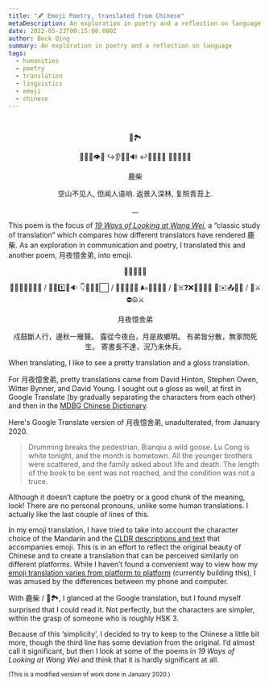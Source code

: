 ```yaml
---
title: "🖋 Emoji Poetry, translated from Chinese"
metaDescription: An exploration in poetry and a reflection on language
date: 2022-05-23T00:15:00.000Z
author: Beck Qing
summary: An exploration in poetry and a reflection on language
tags:
  - humanities
  - poetry
  - translation
  - linguistics
  - emoji
  - chinese
---
```



<br>
<center>

🦌🏞️

📂🗻🚫👁️👥
↪️👂👥💬🔊
↩️🌳🔆🌳🌳
🔄🔆🌿🌿🔼

鹿柴

空山不见人,
但闻人语响.
返景入深林,
复照青苔上.

__
</center>

This poem is the focus of *[19 Ways of Looking at Wang Wei](https://www.google.com/books/edition/Nineteen_Ways_of_Looking_at_Wang_Wei/3o75CwAAQBAJ?hl=en)*, a “classic study of translation” which compares how different translators have rendered 鹿柴. As an exploration in communication and poetry, I translated this and another poem, 月夜憶舍弟, into emoji.

<center>
🌙🌃💭🧒🧒

💂🥁🛑🚶‍♂️🚶‍♀️  /  🍂🍁1️⃣🦆🔉
👇🌃🌱💧⬜  /  🌙🔆🤱🏡🔆
🌬️🍃👦🍃👦  /  🌱☠️❓❌👨‍👩‍👧‍👦
📜✉️📤🚫📩  /  📍⚔️⛔☮️⚔️

月夜憶舍弟

戍鼓斷人行，邊秋一雁聲。
露從今夜白，月是故鄉明。
有弟皆分散，無家問死生。
寄書長不達，況乃未休兵。

</center>

When translating, I like to see a pretty translation and a gloss translation.

For 月夜憶舍弟, pretty translations came from David Hinton, Stephen Owen, Witter Bynner, and David Young. I sought out a gloss as well, at first in Google Translate (by gradually separating the characters from each other) and then in the <a href='https://www.mdbg.net/chinese/dictionary?page=worddict&wdrst=1&wdqtm=0&wdqcham=1&wdqt=%E6%88%8D%E9%BC%93%E6%96%B7%E4%BA%BA%E8%A1%8C%EF%BC%8C%E9%82%8A%E7%A7%8B%E4%B8%80%E9%9B%81%E8%81%B2%E3%80%82%0D%0A%E9%9C%B2%E5%BE%9E%E4%BB%8A%E5%A4%9C%E7%99%BD%EF%BC%8C%E6%9C%88%E6%98%AF%E6%95%85%E9%84%89%E6%98%8E%E3%80%82%0D%0A%E6%9C%89%E5%BC%9F%E7%9A%86%E5%88%86%E6%95%A3%EF%BC%8C%E7%84%A1%E5%AE%B6%E5%95%8F%E6%AD%BB%E7%94%9F%E3%80%82%0D%0A%E5%AF%84%E6%9B%B8%E9%95%B7%E4%B8%8D%E9%81%94%EF%BC%8C%E6%B3%81%E4%B9%83%E6%9C%AA%E4%BC%91%E5%85%B5%E3%80%82'>MDBG Chinese Dictionary</a>.

Here's Google Translate version of 月夜憶舍弟, unadulterated, from January 2020.


> Drumming breaks the pedestrian, Bianqiu a wild goose.
> Lu Cong is white tonight, and the month is hometown.
> All the younger brothers were scattered, and the family asked about life and death.
> The length of the book to be sent was not reached, and the condition was not a truce.

Although it doesn’t capture the poetry or a good chunk of the meaning, look! There are no personal pronouns, unlike some human translations. I actually like the last couple of lines of this.

In my emoji translation, I have tried to take into account the character choice of the Mandarin and the [CLDR descriptions and text](https://www.unicode.org/emoji/charts-12.0/emoji-list.html) that accompanies emoji. This is in an effort to reflect the original beauty of Chinese and to create a translation that can be perceived similarly on different platforms. While I haven’t found a convenient way to view how my [emoji translation varies from platform to platform](http://unicode.org/emoji/charts/full-emoji-list.html) (currently building this), I was amused by the differences between my phone and computer.

With 鹿柴 / 🦌🏞️, I glanced at the Google translation, but I found myself surprised that I could read it. Not perfectly, but the characters are simpler, within the grasp of someone who is roughly HSK 3.

Because of this ‘simplicity’, I decided to try to keep to the Chinese a little bit more, though the third line has some deviation from the original. I’d almost call it significant, but then I look at some of the poems in *19 Ways of Looking at Wang Wei* and think that it is hardly significant at all.

<small>(This is a modified version of work done in January 2020.)</small>

